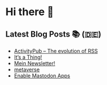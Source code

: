 # Hi there 👋

## Latest Blog Posts 📚 (🇩🇪)
<!-- BLOG-POST-LIST:START -->
- [ActivityPub – The evolution of RSS](https://notiz.blog/2024/04/26/activitypub-the-evolution-of-rss/)
- [It’s a Thing!](https://notiz.blog/2024/04/22/its-a-thing/)
- [Mein Newsletter!](https://notiz.blog/2024/04/11/mein-newsletter/)
- [metaverse](https://notiz.blog/2024/04/04/metaverse/)
- [Enable Mastodon Apps](https://notiz.blog/2024/03/21/enable-mastodon-apps/)
<!-- BLOG-POST-LIST:END -->
